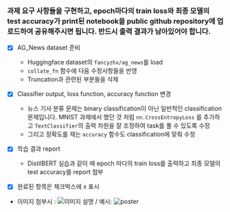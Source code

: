 ### 과제 요구 사항들을 구현하고, epoch마다의 train loss와 최종 모델의 test accuracy가 print된 notebook을 public github repository에 업로드하여 공유해주시면 됩니다. 반드시 출력 결과가 남아있어야 합니다. 
- [x] AG_News dataset 준비
	- Huggingface dataset의 `fancyzhx/ag_news`를 load
	- `collate_fn` 함수에 다음 수정사항들을 반영
    - Truncation과 관련된 부분들을 삭제
- [x] Classifier output, loss function, accuracy function 변경
	- 뉴스 기사 분류 문제는 binary classification이 아닌 일반적인 classification 문제입니다. MNIST 과제에서 했던 것 처럼 `nn.CrossEntropyLoss` 를 추가하고 `TextClassifier`의 출력 차원을 잘 조정하여 task를 풀 수 있도록 수정
	- 그리고 정확도를 재는 `accuracy` 함수도 classification에 맞춰 수정
- [x]  학습 결과 report
    - DistilBERT 실습과 같이 매 epoch 마다의 train loss를 출력하고 최종 모델의 test accuracy를 report 첨부
  
- [x] 완료된 항목은 체크박스에 x 표시

- 이미지 첨부시 : ![이미지 설명](경로) / 예시: ![poster](./image.png)
